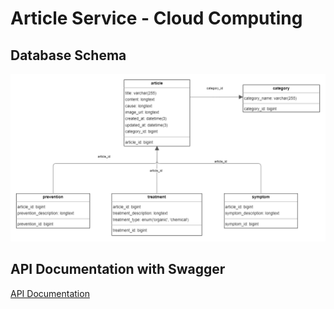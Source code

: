 # Article Service - Cloud Computing

## Database Schema
![Database Schema](./article-database-schema.png)

## API Documentation with Swagger
[API Documentation](https://app.swaggerhub.com/apis-docs/septio-nugroho/coptas-article/1.0.0)
